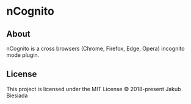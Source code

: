 # nCognito

## About
nCognito is a cross browsers (Chrome, Firefox, Edge, Opera) incognito mode plugin.

## License
This project is licensed under the MIT License © 2018-present Jakub Biesiada
